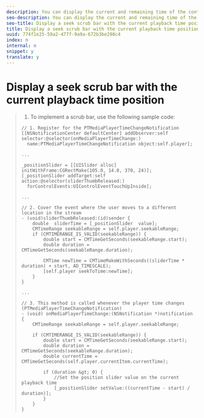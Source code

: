 ```yaml
---
description: You can display the current and remaining time of the content that is being played.
seo-description: You can display the current and remaining time of the content that is being played.
seo-title: Display a seek scrub bar with the current playback time position
title: Display a seek scrub bar with the current playback time position
uuid: 774f1e25-59a2-477f-9a9a-672b3be298c4
index: n
internal: n
snippet: y
translate: y
---
```


# Display a seek scrub bar with the current playback time position


>1. To implement a scrub bar, use the following sample code:
>
>   ```
>   // 1. Register for the PTMediaPlayerTimeChangeNotification 
>   [[NSNotificationCenter defaultCenter] addObserver:self selector:@selector(onMediaPlayerTimeChange:)  
>     name:PTMediaPlayerTimeChangeNotification object:self.player]; 
>    
>   ... 
>    
>   _positionSlider = [[UISlider alloc] initWithFrame:CGRectMake(105.0, 14.0, 370, 24)];  
>   [_positionSlider addTarget:self action:@selector(sliderThumbReleased:)  
>     forControlEvents:UIControlEventTouchUpInside]; 
>    
>   ... 
>    
>   // 2. Cover the event where the user moves to a different location in the stream 
>   - (void)sliderThumbReleased:(id)sender { 
>       double  sliderTime = [_positionSlider  value];  
>       CMTimeRange seekableRange = self.player.seekableRange; 
>       if (CMTIMERANGE_IS_VALID(seekableRange)) { 
>           double start = CMTimeGetSeconds(seekableRange.start);  
>           double duration = CMTimeGetSeconds(seekableRange.duration); 
>    
>           CMTime newTime = CMTimeMakeWithSeconds((sliderTime * duration) + start, AD_TIMESCALE);  
>           [self.player seekToTime:newTime]; 
>       } 
>   } 
>    
>   ... 
>    
>   // 3. This method is called whenever the player time changes  
>   (PTMediaPlayerTimeChangeNotification) 
>   - (void) onMediaPlayerTimeChange:(NSNotification *)notification { 
>       CMTimeRange seekableRange = self.player.seekableRange; 
>    
>       if (CMTIMERANGE_IS_VALID(seekableRange)) { 
>           double start = CMTimeGetSeconds(seekableRange.start);  
>           double duration = CMTimeGetSeconds(seekableRange.duration); 
>           double currentTime = CMTimeGetSeconds(self.player.currentItem.currentTime); 
>    
>           if (duration &gt; 0) { 
>               //Set the position slider value on the current playback time  
>               [_positionSlider setValue:((currentTime - start) / duration)]; 
>           } 
>       } 
>   } 
>   
>   ```
>
